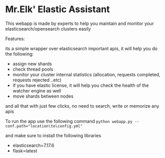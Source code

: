 # Mr.Elk' Elastic Assistant
This webapp is made by experts to help you maintain and monitor your elasticsearch/opensearch clusters easily

Features:

its a simple wrapper over elasticsearch important apis, it will help you do the following:
- assign new shards
- check thread pools 
- monitor your cluster internal statistics (allocation, requests completed, requests rejected ..etc) 
- if you have elastic license, it will help you check the health of the watcher engine as well
- move shards between nodes

and all that with just few clicks, no need to search, write or memorize any apis



To run the app use the following command 
    `python webapp.py --conf.path="location\to\config.yml"`
    
and make sure to install the following libraries 
- elasticsearch=7.17.6
- flask=latest
